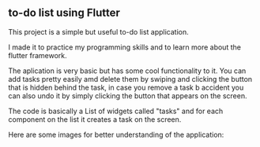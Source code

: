 ## to-do list using Flutter

This project is a simple but useful to-do list application.

I made it to practice my programming skills and to learn more about the flutter framework.

The aplication is very basic but has some cool functionality to it. You can add tasks pretty easily amd delete them by swiping and clicking the button that is hidden behind the task, in case you remove a task b accident you can also undo it by simply clicking the button that appears on the screen.

The code is basically a List of widgets called "tasks" and for each component on the list it creates a task on the screen.

Here are some images for better understanding of the application: 


